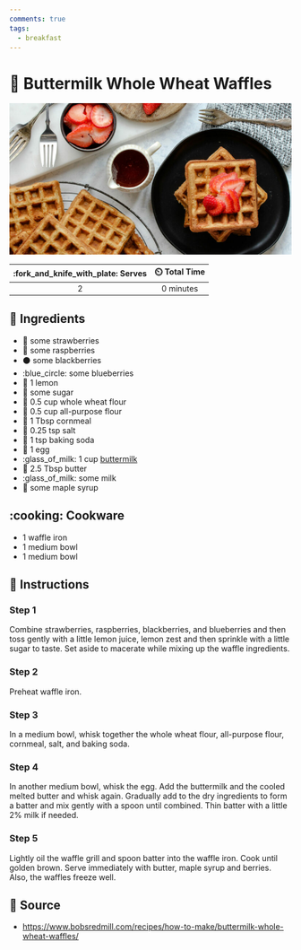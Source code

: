 ```yaml
---
comments: true
tags:
  - breakfast
---
```

# :waffle: Buttermilk Whole Wheat Waffles

![Buttermilk Whole Wheat Waffles](../assets/images/buttermilk-whole-wheat-waffles.jpg)

| :fork_and_knife_with_plate: Serves | :timer_clock: Total Time |
|:----------------------------------:|:-----------------------: |
| 2 | 0 minutes |

## :salt: Ingredients

- :strawberry: some strawberries
- :strawberry: some raspberries
- :black_circle: some blackberries
- :blue_circle: some blueberries
- :lemon: 1 lemon
- :candy: some sugar
- :ear_of_rice: 0.5 cup whole wheat flour
- :ear_of_rice: 0.5 cup all-purpose flour
- :corn: 1 Tbsp cornmeal
- :salt: 0.25 tsp salt
- :cup_with_straw: 1 tsp baking soda
- :egg: 1 egg
- :glass_of_milk: 1 cup [buttermilk][1]
- :butter: 2.5 Tbsp butter
- :glass_of_milk: some milk
- :maple_leaf: some maple syrup

## :cooking: Cookware

- 1 waffle iron
- 1 medium bowl
- 1 medium bowl

## :pencil: Instructions

### Step 1

Combine strawberries, raspberries, blackberries, and blueberries and then toss gently with a little lemon juice, lemon
zest and then sprinkle with a little sugar to taste. Set aside to macerate while mixing up the waffle ingredients.

### Step 2

Preheat waffle iron.

### Step 3

In a medium bowl, whisk together the whole wheat flour, all-purpose flour, cornmeal, salt, and baking soda.

### Step 4

In another medium bowl, whisk the egg. Add the buttermilk and the cooled melted butter and whisk again. Gradually add to
the dry ingredients to form a batter and mix gently with a spoon until combined. Thin batter with a little 2% milk if
needed.

### Step 5

Lightly oil the waffle grill and spoon batter into the waffle iron. Cook until golden brown. Serve immediately with
butter, maple syrup and berries. Also, the waffles freeze well.

## :link: Source

- <https://www.bobsredmill.com/recipes/how-to-make/buttermilk-whole-wheat-waffles/>

[1]: ../ingredients/buttermilk.md

